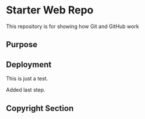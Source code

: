 # Starter Web Repo

This repository is for showing how Git and GitHub work

## Purpose

## Deployment

This is just a test.

Added last step.

## Copyright Section
